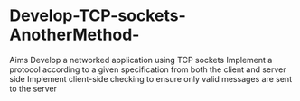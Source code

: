 # Develop-TCP-sockets-AnotherMethod-
Aims Develop a networked application using TCP sockets Implement a protocol according to a given specification from both the client and server side Implement client-side checking to ensure only valid messages are sent to the server
